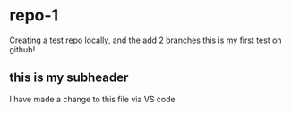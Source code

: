 # repo-1
Creating a test repo locally, and the add 2 branches
this is my first test on github!

## this is my subheader 

I have made a change to this file via VS code